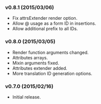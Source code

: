 
### v0.8.1 (2015/03/06)

- Fix attrsExtender render option.
- Allow @ usage as a form ID in insertions.
- Allow additional prefix to all IDs.

### v0.8.0 (2015/03/05)

- Render function arguments changed.
- Attributes arrays.
- Mixin arguments fixed.
- Attributes extender added.
- More translation ID generation options.

### v0.7.0 (2015/02/16)

- Initial release.
